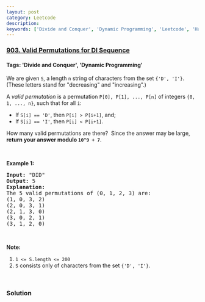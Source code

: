 ```yaml
---
layout: post
category: Leetcode
description: 
keywords: ['Divide and Conquer', 'Dynamic Programming', 'Leetcode', 'Hard']
---
```

### [903. Valid Permutations for DI Sequence](https://leetcode.com/problems/valid-permutations-for-di-sequence)

#### Tags: 'Divide and Conquer', 'Dynamic Programming'

<div class="content__u3I1 question-content__JfgR"><div><p>We are given <code>S</code>, a length <code>n</code> string of characters from the set <code>{'D', 'I'}</code>. (These letters stand for "decreasing" and "increasing".)</p>
<p>A <em>valid permutation</em> is a permutation <code>P[0], P[1], ..., P[n]</code> of integers <code>{0, 1, ..., n}</code>, such that for all <code>i</code>:</p>
<ul>
<li>If <code>S[i] == 'D'</code>, then <code>P[i] &gt; P[i+1]</code>, and;</li>
<li>If <code>S[i] == 'I'</code>, then <code>P[i] &lt; P[i+1]</code>.</li>
</ul>
<p>How many valid permutations are there?  Since the answer may be large, <strong>return your answer modulo <code>10^9 + 7</code></strong>.</p>
<p> </p>
<p><strong>Example 1:</strong></p>
<pre><strong>Input: </strong><span id="example-input-1-1">"DID"</span>
<strong>Output: </strong><span id="example-output-1">5</span>
<strong>Explanation: </strong>
The 5 valid permutations of (0, 1, 2, 3) are:
(1, 0, 3, 2)
(2, 0, 3, 1)
(2, 1, 3, 0)
(3, 0, 2, 1)
(3, 1, 2, 0)
</pre>
<p> </p>
<p><strong>Note:</strong></p>
<ol>
<li><code>1 &lt;= S.length &lt;= 200</code></li>
<li><code>S</code> consists only of characters from the set <code>{'D', 'I'}</code>.</li>
</ol>
<div>
<p> </p>
</div>
</div></div>

### Solution
